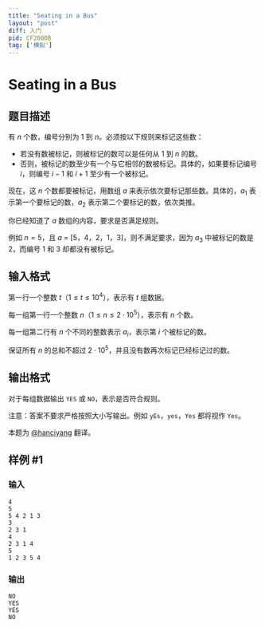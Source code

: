```yaml
---
title: "Seating in a Bus"
layout: "post"
diff: 入门
pid: CF2000B
tag: ['模拟']
---
```


# Seating in a Bus

## 题目描述

有 $n$ 个数，编号分别为 $1$ 到 $n$。必须按以下规则来标记这些数：

- 若没有数被标记，则被标记的数可以是任何从 $1$ 到 $n$ 的数。
- 否则，被标记的数至少有一个与它相邻的数被标记。具体的，如果要标记编号 $i$，则编号 $i-1$ 和 $i+1$ 至少有一个被标记。

现在，这 $n$ 个数都要被标记，用数组 $a$ 来表示依次要标记那些数。具体的，$a_1$ 表示第一个要标记的数，$a_2$ 表示第二个要标记的数，依次类推。

你已经知道了 $a$ 数组的内容，要求是否满足规则。

例如 $n=5$，且 $a$ = [$5，4，2，1，3$]，则不满足要求，因为 $a_3$ 中被标记的数是 $2$，而编号 $1$ 和 $3$ 却都没有被标记。

## 输入格式

第一行一个整数 $t$（$1 \le t \le 10^4$），表示有 $t$ 组数据。

每一组第一行一个整数 $n$（$1 \le n \le 2 \cdot 10^5$），表示有 $n$ 个数。

每一组第二行有 $n$ 个不同的整数表示 $a_i$，表示第 $i$ 个被标记的数。

保证所有 $n$ 的总和不超过 $2 \cdot 10^5$，并且没有数再次标记已经标记过的数。

## 输出格式

对于每组数据输出 `YES` 或 `NO`，表示是否符合规则。

注意：答案不要求严格按照大小写输出。例如  `yEs`，`yes`，`Yes` 都将视作 `Yes`。

本题为 [@hanciyang](https://www.luogu.com.cn/user/927003) 翻译。

## 样例 #1

### 输入

```
4
5
5 4 2 1 3
3
2 3 1
4
2 3 1 4
5
1 2 3 5 4
```

### 输出

```
NO
YES
YES
NO
```

